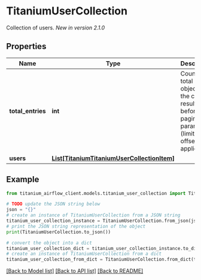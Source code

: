 # TitaniumUserCollection

Collection of users.  *New in version 2.1.0* 

## Properties

Name | Type | Description | Notes
------------ | ------------- | ------------- | -------------
**total_entries** | **int** | Count of total objects in the current result set before pagination parameters (limit, offset) are applied.  | [optional] 
**users** | [**List[TitaniumTitaniumUserCollectionItem]**](TitaniumUserCollectionItem.md) |  | [optional] 

## Example

```python
from titanium_airflow_client.models.titanium_user_collection import TitaniumUserCollection

# TODO update the JSON string below
json = "{}"
# create an instance of TitaniumUserCollection from a JSON string
titanium_user_collection_instance = TitaniumUserCollection.from_json(json)
# print the JSON string representation of the object
print(TitaniumUserCollection.to_json())

# convert the object into a dict
titanium_user_collection_dict = titanium_user_collection_instance.to_dict()
# create an instance of TitaniumUserCollection from a dict
titanium_user_collection_from_dict = TitaniumUserCollection.from_dict(titanium_user_collection_dict)
```
[[Back to Model list]](../README.md#documentation-for-models) [[Back to API list]](../README.md#documentation-for-api-endpoints) [[Back to README]](../README.md)


